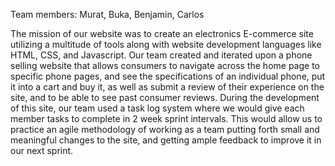 Team members: Murat, Buka, Benjamin, Carlos

The mission of our website was to create an electronics E-commerce site utilizing a multitude of tools along with
website development languages like HTML, CSS, and Javascript. Our team created and iterated upon a phone selling website 
that allows consumers to navigate across the home page to specific phone pages, and see the specifications of an individual phone, 
put it into a cart and buy it, as well as submit a review of their experience on the site, and to be able to see past consumer reviews.
During the development of this site, our team used a task log system where we would give each member tasks to complete in 2 week sprint
intervals. This would allow us to practice an agile methodology of working as a team putting forth small and meaningful changes to the site,
and getting ample feedback to improve it in our next sprint.
